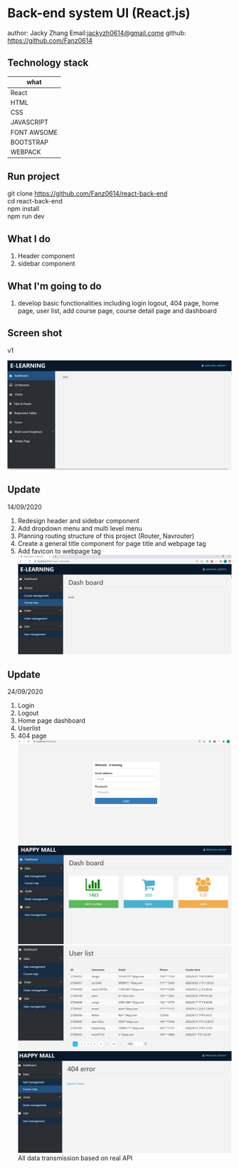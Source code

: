 Back-end system UI (React.js)
====
author: Jacky Zhang  Email:jackyzh0614@gmail.come  github: https://github.com/Fanz0614

Technology stack
----------
| what   | 
| ---------- | 
| React    |
| HTML    | 
| CSS     |
| JAVASCRIPT     | 
| FONT AWSOME     | 
| BOOTSTRAP    | 
| WEBPACK    | 


Run project
-----------

git clone https://github.com/Fanz0614/react-back-end <br>
cd react-back-end <br>
npm install <br>
npm run dev <br>

What I do 
---------
1. Header component
2. sidebar component

What I'm going to do 
------------
1. develop basic functionalities including login logout, 404 page, home page, user list, add course page, course detail page and dashboard

Screen shot
-----------
v1

![Alt text](https://raw.githubusercontent.com/Fanz0614/pic/master/e-learning%20v1.PNG)

Update
--------
14/09/2020
1. Redesign header and sidebar component
2. Add dropdown menu and multi level menu
3. Planning routing structure of this project (Router, Navrouter)
4. Create a general title component for page title and webpage tag
2. Add favicon to webpage tag
![Alt text](https://raw.githubusercontent.com/Fanz0614/pic/master/v2.PNG)

Update
------
24/09/2020
1. Login
2. Logout
3. Home page dashboard
4. Userlist
5. 404 page
![Alt text](https://raw.githubusercontent.com/Fanz0614/pic/master/v3-login.PNG)
![Alt text](https://raw.githubusercontent.com/Fanz0614/pic/master/v3-dashboard.PNG)
![Alt text](https://raw.githubusercontent.com/Fanz0614/pic/master/Userlist.PNG)
![Alt text](https://raw.githubusercontent.com/Fanz0614/pic/master/404.PNG)
All data transmission based on real API

